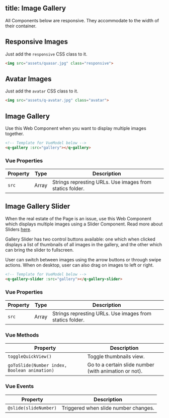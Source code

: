 title: Image Gallery
---
All Components below are responsive. They accommodate to the width of their container.

<input type="hidden" data-fullpage-demo="web-components/image-gallery">

## Responsive Images
Just add the `responsive` CSS class to it.

``` html
<img src="assets/quasar.jpg" class="responsive">
```

## Avatar Images
Just add the `avatar` CSS class to it.

``` html
<img src="assets/q-avatar.jpg" class="avatar">
```

## Image Gallery
Use this Web Component when you want to display multiple images together.

``` html
<!-- Template for VueModel below -->
<q-gallery :src="gallery"></q-gallery>
```

### Vue Properties
| Property | Type | Description |
| --- | --- | --- |
| `src` | Array | Strings represting URLs. Use images from statics folder. |

## Image Gallery Slider
When the real estate of the Page is an issue, use this Web Component which displays multiple images using a Slider Component. Read more about Sliders [here](/components/slider.html).

Gallery Slider has two control buttons available: one which when clicked displays a list of thumbnails of all images in the gallery, and the other which can bring the slider to fullscreen.

User can switch between images using the arrow buttons or through swipe actions. When on desktop, user can also drag on images to left or right.

``` html
<!-- Template for VueModel below -->
<q-gallery-slider :src="gallery"></q-gallery-slider>
```

### Vue Properties
| Property | Type | Description |
| --- | --- | --- |
| `src` | Array | Strings represting URLs. Use images from statics folder. |

### Vue Methods
| Property | Description |
| --- | --- |
| `toggleQuickView()` | Toggle thumbnails view. |
| `goToSlide(Number index, Boolean animation)` | Go to a certain slide number (with animation or not). |

### Vue Events
| Property | Description |
| --- | --- |
| `@slide(slideNumber)` | Triggered when slide number changes. |
